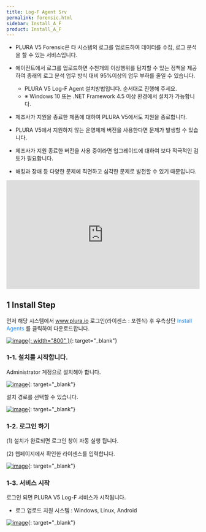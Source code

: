 ```yaml
---
title: Log-F Agent Srv 
permalink: forensic.html
sidebar: Install_A_F
product: Install_A_F
---
```



     
+ PLURA V5 Forensic은 타 시스템의 로그를 업로드하여 데이터를 수집, 로그 분석을 할 수 있는 서비스입니다.
+ 에이전트에서 로그를 업로드하면 수천개의 이상행위를 탐지할 수 있는 정책을 제공하여 종래의 로그 분석 업무 방식 대비 95%이상의 업무 부하를 줄일 수 있습니다.


   - PLURA V5 Log-F Agent 설치방법입니다. 순서대로 진행해 주세요.
   - ※ Windows 10 또는 .NET Framework 4.5 이상 환경에서 설치가 가능합니다.
     
        
+ 제조사가 지원을 종료한 제품에 대하여 PLURA V5에서도 지원을 종료합니다.
+ PLURA V5에서 지원하지 않는 운영체제 버전을 사용한다면 문제가 발생할 수 있습니다.
+ 제조사가 지원 종료한 버전을 사용 중이라면 업그레이드에 대하여 보다 적극적인 검토가 필요합니다. 
+ 해킹과 장애 등 다양한 문제에 직면하고 심각한 문제로 발전할 수 있기 때문입니다.　
     
     
 <style>.embed-container { position: relative; padding-bottom: 56.25%; height: 0; overflow: hidden; max-width: 100%; } .embed-container iframe, .embed-container object, .embed-container embed { position: absolute; top: 0; left: 0; width: 100%; height: 100%; }</style><div class='embed-container'><iframe src='https://www.youtube.com/embed/SzMPzaImDwk' frameborder='0' allowfullscreen></iframe></div>



## 1 Install Step

먼저 해당 시스템에서 <font color='dodgerblue'> www.plura.io </font> 로그인(라이센스 : 포렌식) 후 우측상단 <font color='dodgerblue'> Install Agents </font>  를 클릭하여 다운로드합니다.

[![image](/docs/images/Ins_G/Forensic/install_step.png){: width="800" }](/docs/images/Ins_G/Forensic/install_step.png){: target="_blank"}

### 1-1. 설치를 시작합니다.

Administrator 계정으로 설치해야 합니다.

[![image](/docs/Images/Ins_G/Forensic/install_1.png)](/docs/Images/Ins_G/Forensic/install_1.png){: target="_blank"}

설치 경로를 선택할 수 있습니다.

[![image](/docs/images/Ins_G/Forensic/Install_2.png)](/docs/images/Ins_G/Forensic/Install_2.png){: target="_blank"}

### 1-2. 로그인 하기

(1) 설치가 완료되면 로그인 창이 자동 실행 됩니다.

(2) 웹페이지에서 확인한 라이센스를 입력합니다.

[![image](/docs/images/Ins_G/Forensic/install_3.png)](/docs/images/Ins_G/Forensic/install_3.png){: target="_blank"}

### 1-3. 서비스 시작

로그인 되면 PLURA V5 Log-F 서비스가 시작됩니다.
* 로그 업로드 지원 시스템 : Windows, Linux, Android

[![image](/docs/images/Ins_G/Forensic/install_4.png)](/docs/images/Ins_G/Forensic/install_4.png){: target="_blank"}